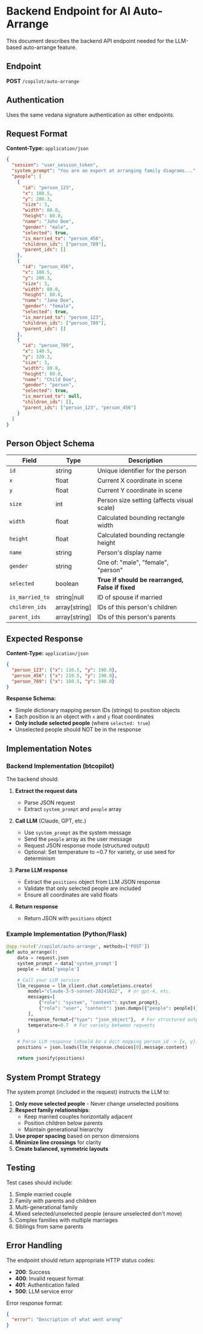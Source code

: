 # Backend Endpoint for AI Auto-Arrange

This document describes the backend API endpoint needed for the LLM-based auto-arrange feature.

## Endpoint

**POST** `/copilot/auto-arrange`

## Authentication

Uses the same vedana signature authentication as other endpoints.

## Request Format

**Content-Type:** `application/json`

```json
{
  "session": "user_session_token",
  "system_prompt": "You are an expert at arranging family diagrams...",
  "people": [
    {
      "id": "person_123",
      "x": 100.5,
      "y": 200.3,
      "size": 3,
      "width": 80.0,
      "height": 80.0,
      "name": "John Doe",
      "gender": "male",
      "selected": true,
      "is_married_to": "person_456",
      "children_ids": ["person_789"],
      "parent_ids": []
    },
    {
      "id": "person_456",
      "x": 180.5,
      "y": 200.3,
      "size": 3,
      "width": 80.0,
      "height": 80.0,
      "name": "Jane Doe",
      "gender": "female",
      "selected": true,
      "is_married_to": "person_123",
      "children_ids": ["person_789"],
      "parent_ids": []
    },
    {
      "id": "person_789",
      "x": 140.5,
      "y": 320.3,
      "size": 3,
      "width": 80.0,
      "height": 80.0,
      "name": "Child Doe",
      "gender": "person",
      "selected": true,
      "is_married_to": null,
      "children_ids": [],
      "parent_ids": ["person_123", "person_456"]
    }
  ]
}
```

## Person Object Schema

| Field | Type | Description |
|-------|------|-------------|
| `id` | string | Unique identifier for the person |
| `x` | float | Current X coordinate in scene |
| `y` | float | Current Y coordinate in scene |
| `size` | int | Person size setting (affects visual scale) |
| `width` | float | Calculated bounding rectangle width |
| `height` | float | Calculated bounding rectangle height |
| `name` | string | Person's display name |
| `gender` | string | One of: "male", "female", "person" |
| `selected` | boolean | **True if should be rearranged, False if fixed** |
| `is_married_to` | string\|null | ID of spouse if married |
| `children_ids` | array[string] | IDs of this person's children |
| `parent_ids` | array[string] | IDs of this person's parents |

## Expected Response

**Content-Type:** `application/json`

```json
{
  "person_123": {"x": 110.5, "y": 190.0},
  "person_456": {"x": 210.5, "y": 190.0},
  "person_789": {"x": 160.5, "y": 340.0}
}
```

**Response Schema:**
- Simple dictionary mapping person IDs (strings) to position objects
- Each position is an object with `x` and `y` float coordinates
- **Only include selected people** (where `selected: true`)
- Unselected people should NOT be in the response

## Implementation Notes

### Backend Implementation (btcopilot)

The backend should:

1. **Extract the request data**
   - Parse JSON request
   - Extract `system_prompt` and `people` array

2. **Call LLM** (Claude, GPT, etc.)
   - Use `system_prompt` as the system message
   - Send the `people` array as the user message
   - Request JSON response mode (structured output)
   - Optional: Set temperature to ~0.7 for variety, or use seed for determinism

3. **Parse LLM response**
   - Extract the `positions` object from LLM JSON response
   - Validate that only selected people are included
   - Ensure all coordinates are valid floats

4. **Return response**
   - Return JSON with `positions` object

### Example Implementation (Python/Flask)

```python
@app.route('/copilot/auto-arrange', methods=['POST'])
def auto_arrange():
    data = request.json
    system_prompt = data['system_prompt']
    people = data['people']

    # Call your LLM service
    llm_response = llm_client.chat.completions.create(
        model="claude-3-5-sonnet-20241022",  # or gpt-4, etc.
        messages=[
            {"role": "system", "content": system_prompt},
            {"role": "user", "content": json.dumps({"people": people})}
        ],
        response_format={"type": "json_object"},  # For structured output
        temperature=0.7  # For variety between requests
    )

    # Parse LLM response (should be a dict mapping person_id -> {x, y})
    positions = json.loads(llm_response.choices[0].message.content)

    return jsonify(positions)
```

## System Prompt Strategy

The system prompt (included in the request) instructs the LLM to:

1. **Only move selected people** - Never change unselected positions
2. **Respect family relationships**:
   - Keep married couples horizontally adjacent
   - Position children below parents
   - Maintain generational hierarchy
3. **Use proper spacing** based on person dimensions
4. **Minimize line crossings** for clarity
5. **Create balanced, symmetric layouts**

## Testing

Test cases should include:

1. Simple married couple
2. Family with parents and children
3. Multi-generational family
4. Mixed selected/unselected people (ensure unselected don't move)
5. Complex families with multiple marriages
6. Siblings from same parents

## Error Handling

The endpoint should return appropriate HTTP status codes:

- **200**: Success
- **400**: Invalid request format
- **401**: Authentication failed
- **500**: LLM service error

Error response format:
```json
{
  "error": "Description of what went wrong"
}
```
